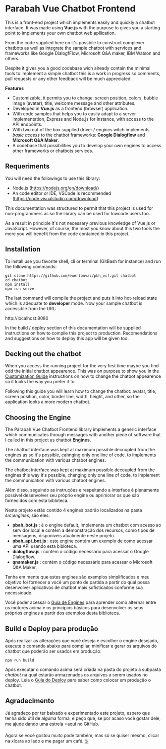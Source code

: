 # Parabah Vue Chatbot Frontend

This is a front-end project which implements easily and quickly a chatbot interface. It was made using **Vue.js** with the purpose to gives you a starting point to implements your own chatbot web apllication.

From the code supplied here on it's possbile to construct complexer chatbots as well as integrate the sample chatbot with services and frameworks like Google DialogfFlow, Microsoft Q&A maker, IBM Watson and others.

Despite it gives you a good codebase wich already contain the minimal tools to implement a simple chatbot this is a work in progress so comments, pull requests or any other feedback will be much appreciated.

**Features**

- Customizable, it permits you to change: screen position, colors, bubble image (avatar), title, welcome message and other attributes.
- Developed in **Vue.js** as a frontend (browser) application.
- With code samples that helps you to easily adapt to a server implementation, Express and Node.js for instance, with access to the API endpoints.
- With two out of the box supplied driver / engines witch implements *basic access* to the chatbot frameworks:  **Google Dialogflow** and **Microsoft Q&A Maker**.
- A codebase that possibilities you to develop your own engines to access other frameworks or chatbots services.

## Requeriments

You will need the followings to use this library:

- Node.js (https://nodejs.org/en/download/)
- An code editor or IDE, VSCode is recommended (https://code.visualstudio.com/download)

This documentation was structured to permit that this project is used for non-programmers as so the library can be used for lowcode users too.

As a result in principle it's not necessary previous knowledge of Vue.js or JavaScript. However, of course, the most you know about this two tools the more you will benefit from the code contained in this project.

## Installation

To install use you favorite shell, cli or terminal (GitBash for instance) and run the following commands:

```
git clone https://github.com/ewertonvaz/pbh_vcf.git chatbot
cd chatbot
npm install
npm run serve
```

The last command will compile the project and puts it into hot-reload state which is adequate to **developer** mode. Now your sample chatbot  is accessible from the URL:

http://localhost:8080

In the build / deploy section of this documentation will be supplied instructions on how to compile this project to production. Recomendations and suggestions on how to deploy this app will be given too.

## Decking out the chatbot

When you access the running project for the very first time maybe you find odd the initial chatbot appearence. This was on purpose to show you in the [Customization Guide](docs/en-en/Customize.md) instructions on how to change the chatbot appearence so it looks the way you prefer it to.

Following this guide you will learn how to change the chatbot: avatar, title, screen position, color, border line, width, height, and other, so the application looks a more modern chatbot.

## Choosing the Engine

The Parabah Vue Chatbot Frontend library implements a generic interface which communicates through messages with another piece of software that I called in this project as chatbot **Engines**.

The chatbot interface was kept at maximum possible decoupled from the engines as so it's possible, cahnging only one line of code, to implements the communication with various chtabot engines.

The chatbot interface was kept at maximum possible decoupled from the engines this way it's possible, changing only one line of code, to implement the communication with various chatbot engines.



Além disso, seguindo as instruções e respeitando a interface é plenamente possível desenvolver seu próprio engine ou aprimorar os que são fornecidos com esta bibloteca.

Neste projeto estão contido 4 engines padrão localizados na pasta *src\engines*, são eles: 

- **pbah_bot.js** : é o engine default, implementa um chatbot com acesso ao servidor local e contém a demonstração dos recursos, como tipos de mensagens, disponíveis atualmente neste projeto.
- **pbah_api_bot.js** : este engine contém um exemplo de como acessar uma API usando esta bibloteca.
- **dialogflow.js** : contém o código necessário para acessar o Google Dialogflow.
- **qnamaker.js** : contém o código necessário para acessar o Microsoft Q&A Maker.

Tenha em mente que estes engines são exemplos simplificados e meu objetivo foi fornecer a você um ponto de partida a partir do qual possa desenvolver aplicativos de chatbot mais sofisticados conforme sua necessidade.

Você poder acessar o [Guia de Engines](docs/pt-br/Engines.md) para aprender como alternar entre os motores acima e os princípios básicos para desenvolver os seus próprios engines a partir dos exemplos desta biblioteca.

## Build e Deploy para produção

Após realizar as alterações que você deseja e escolher o engine desejado, execute o comando abaixo para compilar, minificar e gerar os arquivos do chatbot que poderão ser usados em produção:

```
npm run build
```

Após executar o comando acima será criada na pasta do projeto a subpasta *chatbot* na qual estarão armazenados os arquivos a serem usados no deploy. Leia o [Guia do Deploy](docs/pt-br/Deploy.md) para saber como colocar em produção o chatbot.

## Agradecimento

Já agradeço por ter baixado e experimentado este projeto, espero que tenha sido útil de alguma forma, e peço que, se por acaso você gostar dele, me ajude dando uma estrela ⭐aqui no GitHub.

Agora se você gostou muito pode também, mas só se quiser mesmo, clicar na xícara ao lado e me pagar um café. [☕](https://www.buymeacoffee.com/ewertonvazb)